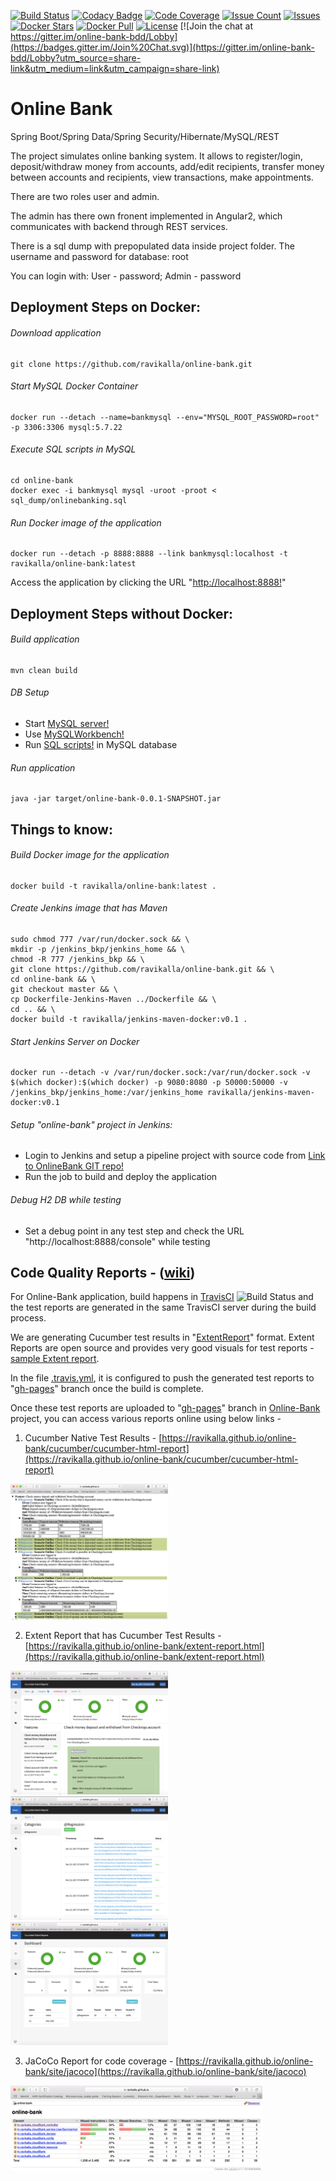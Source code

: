 [![Build Status](https://travis-ci.org/ravikalla/online-bank.svg?branch=master)](https://travis-ci.org/ravikalla/online-bank)
[![Codacy Badge](https://api.codacy.com/project/badge/Grade/0c86bf7890ad417da8f08843204e8597)](https://www.codacy.com/app/ravikalla/online-bank?utm_source=github.com&amp;utm_medium=referral&amp;utm_content=ravikalla/online-bank&amp;utm_campaign=Badge_Grade)
[![Code Coverage](https://codecov.io/github/ravikalla/online-bank/coverage.svg)](https://codecov.io/gh/ravikalla/online-bank)
[![Issue Count](https://codeclimate.com/github/ravikalla/online-bank/badges/issue_count.svg)](https://codeclimate.com/github/ravikalla/online-bank)
[![Issues](https://img.shields.io/github/issues/ravikalla/online-bank.svg?style=flat-square)](https://github.com/ravikalla/online-bank/issues)
[![Docker Stars](https://img.shields.io/docker/stars/ravikalla/online-bank.svg)](https://hub.docker.com/r/ravikalla/online-bank/)
[![Docker Pull](https://img.shields.io/docker/pulls/ravikalla/online-bank.svg)](https://hub.docker.com/r/ravikalla/online-bank/)
[![License](https://img.shields.io/badge/license-Apache%202-blue.svg)](https://www.apache.org/licenses/LICENSE-2.0)
[![Join the chat at https://gitter.im/online-bank-bdd/Lobby](https://badges.gitter.im/Join%20Chat.svg)](https://gitter.im/online-bank-bdd/Lobby?utm_source=share-link&utm_medium=link&utm_campaign=share-link)

# Online Bank
Spring Boot/Spring Data/Spring Security/Hibernate/MySQL/REST

The project simulates online banking system. It allows to register/login, deposit/withdraw money from accounts, add/edit recipients,
transfer money between accounts and recipients, view transactions, make appointments.

There are two roles user and admin. 

The admin has there own fronent implemented in Angular2, which communicates with backend through REST services.

There is a sql dump with prepopulated data inside project folder. 
The username and password for database: root

You can login with:
User - password;
Admin - password

## Deployment Steps on Docker:
###### Download application
```
git clone https://github.com/ravikalla/online-bank.git
```
###### Start MySQL Docker Container
```
docker run --detach --name=bankmysql --env="MYSQL_ROOT_PASSWORD=root" -p 3306:3306 mysql:5.7.22
```
###### Execute SQL scripts in MySQL
```
cd online-bank
docker exec -i bankmysql mysql -uroot -proot < sql_dump/onlinebanking.sql
```
###### Run Docker image of the application
```
docker run --detach -p 8888:8888 --link bankmysql:localhost -t ravikalla/online-bank:latest
```
Access the application by clicking the URL "[http://localhost:8888!](http://localhost:8888)"

## Deployment Steps without Docker:
###### Build application
```
mvn clean build
```
###### DB Setup
 * Start [MySQL server!](https://dev.mysql.com/downloads/mysql/)
 * Use [MySQLWorkbench!](https://www.mysql.com/products/workbench/)
 * Run [SQL scripts!](https://github.com/ravikalla/online-bank/blob/master/sql_dump/onlinebanking.sql) in MySQL database

###### Run application
```
java -jar target/online-bank-0.0.1-SNAPSHOT.jar
```

## Things to know:
###### Build Docker image for the application
```
docker build -t ravikalla/online-bank:latest .
```
###### Create Jenkins image that has Maven
```
sudo chmod 777 /var/run/docker.sock && \
mkdir -p /jenkins_bkp/jenkins_home && \
chmod -R 777 /jenkins_bkp && \
git clone https://github.com/ravikalla/online-bank.git && \
cd online-bank && \
git checkout master && \
cp Dockerfile-Jenkins-Maven ../Dockerfile && \
cd .. && \
docker build -t ravikalla/jenkins-maven-docker:v0.1 .
```
###### Start Jenkins Server on Docker
```
docker run --detach -v /var/run/docker.sock:/var/run/docker.sock -v $(which docker):$(which docker) -p 9080:8080 -p 50000:50000 -v /jenkins_bkp/jenkins_home:/var/jenkins_home ravikalla/jenkins-maven-docker:v0.1
```
###### Setup "online-bank" project in Jenkins:
 * Login to Jenkins and setup a pipeline project with source code from [Link to OnlineBank GIT repo!](https://github.com/ravikalla/online-bank.git)
 * Run the job to build and deploy the application

###### Debug H2 DB while testing
 * Set a debug point in any test step and check the URL "http://localhost:8888/console" while testing

## Code Quality Reports - ([wiki](https://github.com/ravikalla/online-bank/wiki/Host-Latest-Test-CodeQuality-Reports-Online))
For Online-Bank application, build happens in [TravisCI](https://travis-ci.org/ravikalla/online-bank) ![Build Status](https://travis-ci.org/ravikalla/online-bank.svg?branch=master) and the test reports are generated in the same TravisCI server during the build process.

We are generating Cucumber test results in "[ExtentReport](http://extentreports.com)" format. Extent Reports are open source and provides very good visuals for test reports - [sample Extent report](http://extentreports.com/samples/extent-bdd.html).

In the file [.travis.yml](https://github.com/ravikalla/online-bank/blob/master/.travis.yml#L14), it is configured to push the generated test reports to "[gh-pages](https://github.com/ravikalla/online-bank/tree/gh-pages)" branch once the build is complete.

Once these test reports are uploaded to "[gh-pages](https://github.com/ravikalla/online-bank/tree/gh-pages)" branch in [Online-Bank](https://github.com/ravikalla/online-bank) project, you can access various reports online using below links -

1. Cucumber Native Test Results - [https://ravikalla.github.io/online-bank/cucumber/cucumber-html-report](https://ravikalla.github.io/online-bank/cucumber/cucumber-html-report)

<img src="https://github.com/ravikalla/images/blob/master/online-bank/CucumberReport.png" width="50%" height="50%">

2. Extent Report that has Cucumber Test Results - [https://ravikalla.github.io/online-bank/extent-report.html](https://ravikalla.github.io/online-bank/extent-report.html)

<img src="https://github.com/ravikalla/images/blob/master/online-bank/ExtentReport1.png" width="50%" height="50%">

<img src="https://github.com/ravikalla/images/blob/master/online-bank/ExtentReport2.png" width="50%" height="50%">

<img src="https://github.com/ravikalla/images/blob/master/online-bank/ExtentReport3.png" width="50%" height="50%">

3. JaCoCo Report for code coverage - [https://ravikalla.github.io/online-bank/site/jacoco](https://ravikalla.github.io/online-bank/site/jacoco)

<img src="https://github.com/ravikalla/images/blob/master/online-bank/JaCoCoReport.png" width="80%" height="80%">
